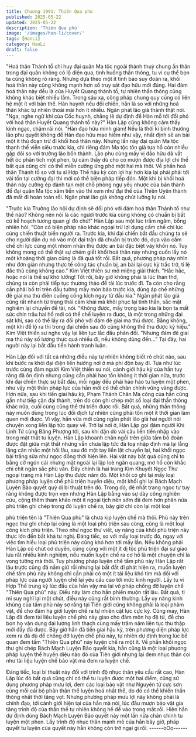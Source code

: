 ```yaml
---
title: Chương 1991: Thiên Qua phù
published: 2025-05-22
updated: 2025-05-22
description: 'Thiên Qua phù'
image: '/images/han-li/cover/'
tags: [HanLi]
category: HanLi
draft: false
---
```


"Hoá thân Thánh tổ chỉ huy đại quân Ma tộc ngoài thành thuỷ
chung ẩn thân trong đại quân không có lộ diện qua, tình huống
thần thông, tu vi cụ thể bọn ta cũng không rõ ràng. Nhưng dựa
theo một ít tình báo suy đoán ra, khối hoá thân này cũng không
mạnh hơn số truy sát đạo hữu mới đúng. Hai đám hoá thân này
đều là của Huyết Quang thánh tổ, tự nhiên thần thông cũng không
khác biệt nhiều lắm. Trong sâu xa, công pháp chung quy cũng có
liên hệ một ít với bản thể. Hàn huynh nếu đối chiến, hẳn là so với
những hoá thân khác tự nhiên thoải mái hơn ít nhiều.
Ngân phát lão giả thành thật nói.
"Nga, nghe ngữ khí của Cốc huynh, chẳng lẽ dự định để Hàn mỗ
tới đối phó với hoá thân Huyết Quang thánh tổ này?"
Hàn Lập cũng không cảm thấy kinh ngạc, chậm rãi nói.
"Hàn đạo hữu minh giám! Nếu là thời kì bình thường lão phu
quyết không để Hàn đạo hữu mạo hiểm như vậy, nhất định sẽ an
bài một ít thủ đoạn trừ đi khối hoá thân này. Nhưng lần này đại
quân Ma tộc thanh thế viễn siêu trước kia, chỉ riêng đám Ma tộc
tôn giả tựa hồ còn nhiều gấp đôi so với trưởng lão bổn thành. Lão
phu cùng mấy vị đão hữu đã vắt hết óc phân tích một phen, tự
cảm thấy dù cho có mượn được địa lợi chi thế bất quá cũng chỉ
có thể miễn cưỡng ứng phó một hai mà thôi. Về phần hoá thân
Thánh tổ so với tu sĩ Hợp Thể hậu kỳ còn lợi hại hơn kia lại phải
phái tới vài tồn tại cường đại thì mới có thể biện pháp tiếp đón.
Một khi bị khối hoá thân này cưỡng ép đánh tan một chỗ phòng
ngự yếu nhược của bản thành để đại quân Ma tộc xâm tiến vào
thì xem như đại thế của Thiên Uyên thành đã mất đi hoàn toàn
rồi.
Ngân phát lão giả không chút lưỡng lự nói.

"Trước kia Trưởng lão hội dự định sẽ đối phó với đám hoá thân
Thánh tổ như thế nào? Không nên nói là các ngươi trước kia cũng
không có chuẩn bị bất cứ kế hoạch tương quan gì đó chứ!"
Hàn Lập sau một lúc trầm ngâm, bỗng nhiên hỏi.
"Còn có biện pháp nào khác ngoại trừ lợi dụng cấm chế chi lực
cùng chiến thuật biển người ra. Trước kia, khi đại chiến bắt đầu
chúng ta sẽ cho người dẫn dụ nó vào một đại trận đã chuẩn bị
trước đó, dựa vào cấm chế chi lực cùng một nhóm nhân thủ được
an bài đặc biệt vây khốn nó. Tuy không mong có thể thật sự chém
giết khối hoá thân này nhưng cuốn lấy nó một khoảng thời gian
cũng là đã quá tốt rồi. Bất quá, phương pháp này nhìn như đơn
giản nhưng thực tế công tác chuẩn bị, an bài lại cực kỳ trắc trở, tỉ
lệ đắc thủ cũng không cao."
Kim Việt thiền sư mở miệng giải thích.
"Hắc hắc, hoặc nói là thế sự khó lường! Tốt rồi, bây giờ không
phải là lúc than thở, chúng ta còn phải tiếp tục thương thảo đề tài
lúc trước đi. Ta còn cho rằng cần phải bố trí trên đầu tường mấy
món bảo trước kia, dùng áp chế những đê giai ma thú điên cuồng
công kích ngay từ đầu kia."
Ngân phát lão giả cũng rất nhanh từ trạng thái cảm khái mà khôi
phục lại tinh thần, sắc mặt nghiêm lại chuyển đề tài, nói.
"Không được, mấy trọng bảo kia là bọn ta mất sức chín trâu hai
hổ mới có thể chế luyện ra được, là một trong những đại sát khí,
sao có thể lấy ra đối phó với đám đê giai ma thú được. Bằng
không, một khi để lộ ra thì trong đại chiến sau đó cũng không thể
thu được kỳ hiệu."
Kim Việt thiền sư nghe vậy lại liên tục lắc đầu phản đối.
"Nhưng đám đê giai ma thú này số lượng thực quá nhiều đi, nếu
không dùng đến..."
Tại đây, hai người này lại bắt đầu tiến hành tranh luận.

Hàn Lập đối với tất cả những điều này tự nhiên không biết rõ chút
nào, sau khi bước ra khỏi đại điện liền hướng nơi ở mà phi độn
bay đi.
Tựa như lúc trước cùng đám người Kim Việt thiền sư nói, cảnh
giới hậu kỳ của hắn tuy rằng đã ổn định nhưng cũng cần phải hao
tổn không ít thời gian nữa, trước khi đại chiến thực sự bắt đầu,
mỗi ngày đều phải hảo hảo tu luyện một phen, như vậy một thân
pháp lực của hắn mới có thể chân chính vững vàng được. Hơn
nữa, sau khi tiến giai hậu kỳ, Phạm Thánh Chân Ma công của hắn
cũng gần như tiếp cận đại thành, trên đó còn ghi chép một số loại
đại thần thông khác nữa, cuối cùng cũng thể thi triển được rồi.
Bất quá, những thần thông này muốn dùng trong lúc đối địch tự
nhiên cũng phải tốn một ít thời gian làm quen mới được. Vì vậy,
hắn vừa mới cùng ngân phát lão giả hai người nói chuyện xong
liền lập tức quay về.
Trở lại nơi ở, Hàn Lập gọi đám người Khí Linh Tử cùng Băng
Phượng tới, sau khi dặn dò vài câu liền tiến nhập vào trong mật
thất tu luyện.
Hàn Lập khoanh chân ngồi trên giữa tấm bồ đoàn được đặt giữa
mật thất nhưng vẫn chưa lập tức đả toạ nhập định mà lại lẳng
lặng cân nhắc một hồi lâu, sau đó một tay liền lật chuyển lại, hai
khối ngọc bài trắng sữa như ngọc đồng thời hiện lên.
Hai vật này bất quá cũng chỉ to bằng cỡ ngón cái nhưng mặt
ngoài lại lập loè ngân quang, mơ hồ còn khắc chi chít ngân sắc
phù văn. Đây chính là hai trang Kim Khuyết Ngọc Thư ngoại trang
mà Hàn Lập thu được năm đó.
Một khối có ghi lại mấy loại phương pháp luyện chế phù triện
huyền diệu, một khối ghi lại Bách Mạch Luyện Bảo quyết quỷ dị bí
thuật trên đó.
Trong đó, đệ nhất trang ngọc tư tuy rằng không được trọn vẹn
nhưng Hàn Lập bằng vào sự dày công nghiên cứu, cộng thêm
tham khảo một ít ngoại tịch nên sớm đã đem hơn phân nửa phù
triện ghi chép trong đó luyện chế ra, bây giờ chỉ còn lại một loại

phù triện tên là "Thiên Qua phù" là chưa kịp luyện chế mà thôi.
Phù này trên ngọc thư ghi chép lại cũng là một loại phù triện sau
cùng, cũng là một loại công kích phù triện. Theo như ngọc thư
viết, uy năng của khối phù triện này thực lớn đến bất khả tư nghị.
Đáng tiếc, so với mấy loại trước đó, ngay với việc tìm hiểu loại
phù triện này cũng khó hơn tới mấy lần. Nếu không phải Hàn Lập
có chút cơ duyên, cũng cùng với một ít dị tộc phù triện đại sư giao
lưu rất nhiều kinh nghiệm, nếu muốn luyện chế ra cơ hồ là một
chuyện chỉ là vọng tưởng mà thôi.
Tuy phương pháp luyện chế tấm phù này Hàn Lập rất lâu trước
cũng đã nắm giữ rồi nhưng lại bất đắt dĩ phát hiện ra, muốn luyện
chế tấm phù này không chỉ cần phải có một ít tài liệu khó tìm mà
đối với pháp lực của người luyện chế lại yêu cầu cao tới mức kinh
người.
Lấy tu vi Hợp Thể trung kỳ lúc đầu của hắn vậy mà lại vô pháp
chống đỡ luyện chế "Thiên Qua phù" này.
Điều này làm cho hắn phiền muộn rất lâu.
Bất quá, tỉ mỉ suy nghĩ lại một chút, điều này cũng rất bình
thường.
Lấy uy năng kinh khủng của tấm phù này sợ rằng tại Tiên giới
cũng không phải là loại phàm vật, để cho đám hạ giới luyện chế
ra tự nhiên cật lực cực kỳ. Cũng may, Hàn Lập đã đem tài liệu
luyện chế phù này giao cho đám môn hạ đệ tử, để cho bọn họ
vận dụng đại lượng linh thạch cùng mấy trăm năm liên tục thu
thập mới đầy đủ được. Bây giờ hắn đã tiến giai hậu kỳ, trên
phương diện pháp lực xem ra đã đủ để chống đỡ luyện chế phù
này, tự nhiên dự định trong lúc bế quan đem tấm "Thiên Qua phù"
này luyện chế ra một ít.
Về phần khối ngọc thư ghi chép Bách Mạch Luyện Bảo quyết kia,
hẳn cũng là một loại phương pháp luyện thể huyền diệu nào đó
của Tiên giới nhưng lại đem nhục thân coi như tài liệu luyện chế
bảo vật mà đem ra luyện chế.

Đáng tiếc, loại bí thuật này đối với trình độ nhục thân yêu cầu rất
cao, Hàn Lập lúc đó bất quá cũng chỉ có thể tu luyện được một
hai điểm, cũng sử dụng phương pháp mưu lợi, đem các loại bảo
vật như Nguyên từ cực sơn cùng mỗi cái bộ phân thân thể luyện
hoá nhất thể, do đó có thể khiến thần thông nhất thời tăng vọt.
Nhưng phương pháp mưu lợi này không phải là chính đạo, tới
cảnh giới hiện tại của hắn mà nói, lúc đầu mượn bảo vật gia tăng
trình độ của thân thể tự nhiên không hề để vào trong mắt rồi. Hiện
hắn dự định dùng Bách Mạch Luyện Bảo quyết này một lần nữa
chân chính tu luyện một phen. Lấy trình độ nhục thân mạnh mẽ
của hắn bây giờ, pháp quyết tu luyện của quyết này hẳn không
còn trở ngại gì rồi.
------oOo------
